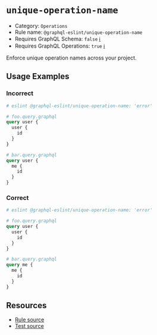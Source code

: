 # `unique-operation-name`

- Category: `Operations`
- Rule name: `@graphql-eslint/unique-operation-name`
- Requires GraphQL Schema: `false` [ℹ️](../../README.md#extended-linting-rules-with-graphql-schema)
- Requires GraphQL Operations: `true`
  [ℹ️](../../README.md#extended-linting-rules-with-siblings-operations)

Enforce unique operation names across your project.

## Usage Examples

### Incorrect

```graphql
# eslint @graphql-eslint/unique-operation-name: 'error'

# foo.query.graphql
query user {
  user {
    id
  }
}

# bar.query.graphql
query user {
  me {
    id
  }
}
```

### Correct

```graphql
# eslint @graphql-eslint/unique-operation-name: 'error'

# foo.query.graphql
query user {
  user {
    id
  }
}

# bar.query.graphql
query me {
  me {
    id
  }
}
```

## Resources

- [Rule source](https://github.com/B2o5T/graphql-eslint/tree/master/packages/plugin/src/rules/unique-operation-name.ts)
- [Test source](https://github.com/B2o5T/graphql-eslint/tree/master/packages/plugin/tests/unique-operation-name.spec.ts)
